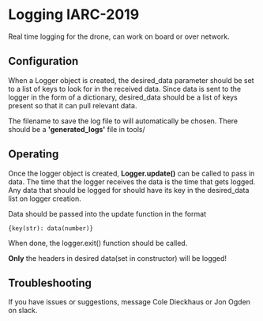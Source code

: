 # Logging IARC-2019
Real time logging for the drone, can work on board or over network.

## Configuration
When a Logger object is created, the desired_data parameter should be set to a list of keys to look for in the received
data. Since data is sent to the logger in the form of a dictionary, desired_data should be a list of keys present so
that it can pull relevant data.

The filename to save the log file to will automatically be chosen. There should be a __'generated_logs'__
file in tools/

## Operating

Once the logger object is created, __Logger.update()__ can be called to pass
in data. The time that the logger receives the data is the time that
gets logged. Any data that should be logged for should have its key in the desired_data list on logger creation.

Data should be passed into the update function in the format
    
    {key(str): data(number)}
    
When done, the logger.exit() function should be called.

__Only__ the headers in desired data(set in constructor) will be logged!

## Troubleshooting
If you have issues or suggestions, message Cole Dieckhaus or Jon Ogden on slack.